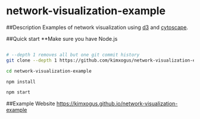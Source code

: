 # network-visualization-example

##Description
Examples of network visualization using [d3](https://github.com/d3/d3) and [cytoscape](https://github.com/cytoscape/cytoscape.js).

##Quick start
**Make sure you have Node.js

```bash

# --depth 1 removes all but one git commit history
git clone --depth 1 https://github.com/kimxogus/network-visualization-example.git

cd network-visualization-example

npm install

npm start
```

##Example Website
https://kimxogus.github.io/network-visualization-example

